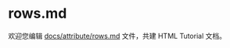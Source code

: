 rows.md
===

欢迎您编辑 <a target="__blank" href="https://github.com/jaywcjlove/html-tutorial/blob/master/docs/attribute/rows.md">docs/attribute/rows.md</a> 文件，共建 HTML Tutorial 文档。